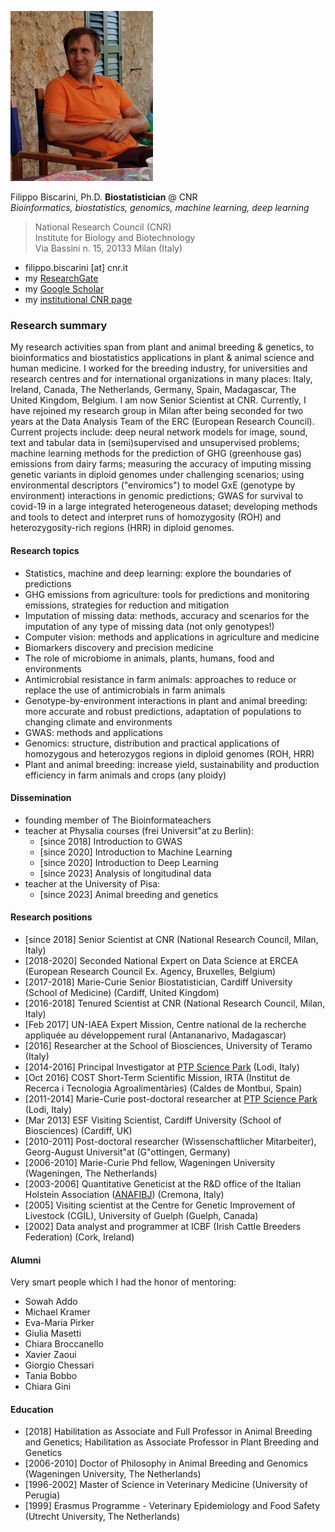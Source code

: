 
![filippo-biscarini](img/IMG-20200805-WA0005.jpg)

Filippo Biscarini, Ph.D.
**Biostatistician** @ CNR   
*Bioinformatics, biostatistics, genomics, machine learning, deep learning*

>National Research Council (CNR) <br />
>Institute for Biology and Biotechnology   
>Via Bassini n. 15, 20133 Milan (Italy)

- filippo.biscarini [at] cnr.it
- my [ResearchGate](https://www.researchgate.net/profile/Filippo-Biscarini-2)
- my [Google Scholar](https://scholar.google.it/citations?user=aaBX3kcAAAAJ&hl=en)
- my [institutional CNR page](https://ibba.cnr.it/staff/filippo-biscarini/)

### Research summary
My research activities span from plant and animal breeding & genetics, to bioinformatics and biostatistics applications in plant & animal science and human medicine. 
I worked for the breeding industry, for universities and research centres and for international organizations in many places: 
Italy, Ireland, Canada, The Netherlands, Germany, Spain, Madagascar, The United Kingdom, Belgium.
I am now Senior Scientist at CNR. Currently, I have rejoined my research group in Milan after being seconded for two years at the Data Analysis Team of the ERC (European Research Council).
Current projects include: deep neural network models for image, sound, text and tabular data in (semi)supervised and unsupervised problems; machine learning methods for the prediction of GHG (greenhouse gas) emissions from dairy farms; measuring the accuracy of imputing missing genetic variants in diploid genomes under challenging scenarios; using environmental descriptors ("enviromics") to model GxE (genotype by environment) interactions in genomic predictions; GWAS for survival to covid-19 in a large integrated heterogeneous dataset; developing methods and tools to detect and interpret runs of homozygosity (ROH) and heterozygosity-rich regions (HRR) in diploid genomes.

#### Research topics

- Statistics, machine and deep learning: explore the boundaries of predictions
- GHG emissions from agriculture: tools for predictions and monitoring emissions, strategies for reduction and mitigation
- Imputation of missing data: methods, accuracy and scenarios for the imputation of any type of missing data (not only genotypes!)
- Computer vision: methods and applications in agriculture and medicine
- Biomarkers discovery and precision medicine
- The role of microbiome in animals, plants, humans, food and environments
- Antimicrobial resistance in farm animals: approaches to reduce or replace the use of antimicrobials in farm animals
- Genotype-by-environment interactions in plant and animal breeding: more accurate and robust predictions, adaptation of populations to changing climate and environments
- GWAS: methods and applications
- Genomics: structure, distribution and practical applications of homozygous and heterozygos regions in diploid genomes (ROH, HRR)
- Plant and animal breeding: increase yield, sustainability and production efficiency in farm animals and crops (any ploidy)

#### Dissemination

- founding member of The Bioinformateachers
- teacher at Physalia courses (frei Universit\"at zu Berlin):
	- [since 2018] Introduction to GWAS
	- [since 2020] Introduction to Machine Learning  
	- [since 2020] Introduction to Deep Learning
	- [since 2023] Analysis of longitudinal data
- teacher at the University of Pisa:
	- [since 2023] Animal breeding and genetics

#### Research positions

- [since 2018] Senior Scientist at CNR (National Research Council, Milan, Italy)
- [2018-2020] Seconded National Expert on Data Science at ERCEA (European Research Council Ex. Agency, Bruxelles, Belgium)
- [2017-2018] Marie-Curie Senior Biostatistician, Cardiff University (School of Medicine) (Cardiff, United Kingdom)
- [2016-2018] Tenured Scientist at CNR (National Research Council, Milan, Italy)
- [Feb 2017] UN-IAEA Expert Mission, Centre national de la recherche appliquée au développement rural (Antananarivo, Madagascar)
- [2016] Researcher at the School of Biosciences, University of Teramo (Italy)
- [2014-2016] Principal Investigator at [PTP Science Park](https://www.ptp.it/en/homepage) (Lodi, Italy)
- [Oct 2016] COST Short-Term Scientific Mission, IRTA (Institut de Recerca i Tecnologia Agroalimentàries) (Caldes de Montbui, Spain)
- [2011-2014] Marie-Curie post-doctoral researcher at [PTP Science Park](https://www.ptp.it/en/homepage) (Lodi, Italy)
- [Mar 2013] ESF Visiting Scientist, Cardiff University (School of Biosciences) (Cardiff, UK)
- [2010-2011] Post-doctoral researcher (Wissenschaftlicher Mitarbeiter), Georg-August Universit\"at (G\"ottingen, Germany)
- [2006-2010] Marie-Curie Phd fellow, Wageningen University (Wageningen, The Netherlands)
- [2003-2006] Quantitative Geneticist at the R\&D office of the  Italian Holstein Association ([ANAFIBJ](http://www.anafi.it/)) (Cremona, Italy)
- [2005] Visiting scientist at the Centre for Genetic Improvement of Livestock (CGIL), University of Guelph (Guelph, Canada)
- [2002] Data analyst and programmer at ICBF (Irish Cattle Breeders Federation) (Cork, Ireland)

#### Alumni

Very smart people which I had the honor of mentoring:

- Sowah Addo
- Michael Kramer
- Eva-Maria Pirker
- Giulia Masetti
- Chiara Broccanello
- Xavier Zaoui
- Giorgio Chessari
- Tania Bobbo
- Chiara Gini

#### Education

- [2018] Habilitation as Associate and Full Professor in Animal Breeding and Genetics; Habilitation as Associate Professor in Plant Breeding and Genetics
- [2006-2010] Doctor of Philosophy in Animal Breeding and Genomics (Wageningen University, The Netherlands)
- [1996-2002] Master of Science in Veterinary Medicine (University of Perugia)
- [1999] Erasmus Programme - Veterinary Epidemiology and Food Safety (Utrecht University, The Netherlands)

